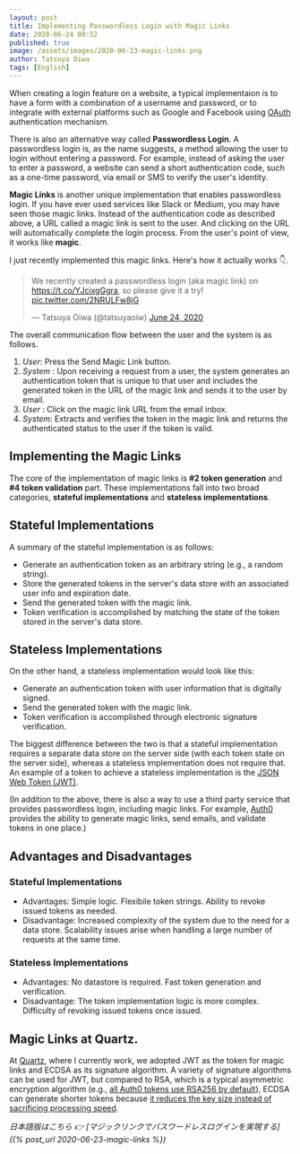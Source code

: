 ```yaml
---
layout: post
title: Implementing Passwordless Login with Magic Links
date: 2020-06-24 00:52
published: true
image: /assets/images/2020-06-23-magic-links.png
author: Tatsuya Oiwa
tags: [English]
---
```


When creating a login feature on a website, a typical implementaion is to have a form with a combination of a username and password, or to integrate with external platforms such as Google and Facebook using [OAuth](https://oauth.net/) authentication mechanism.

There is also an alternative way called **Passwordless Login**. A passwordless login is, as the name suggests, a method allowing the user to login without entering a password. For example, instead of asking the user to enter a password, a website can send a short authentication code, such as a one-time password, via email or SMS to verify the user's identity.

**Magic Links** is another unique implementation that enables passwordless login. If you have ever used services like Slack or Medium, you may have seen those magic links. Instead of the authentication code as described above, a URL called a magic link is sent to the user. And clicking on the URL will automatically complete the login process. From the user's point of view, it works like **magic**.

I just recently implemented this magic links. Here's how it actually works 👇.

<blockquote class="twitter-tweet"><p lang="en" dir="ltr">We recently created a passwordless login (aka magic link) on <a href="https://t.co/YJcixgGgra">https://t.co/YJcixgGgra</a>, so please give it a try! <a href="https://t.co/2NRULFw8jG">pic.twitter.com/2NRULFw8jG</a></p>&mdash; Tatsuya Oiwa (@tatsuyaoiw) <a href="https://twitter.com/tatsuyaoiw/status/1275667734454579201?ref_src=twsrc%5Etfw">June 24, 2020</a></blockquote> <script async src="https://platform.twitter.com/widgets.js" charset="utf-8"></script>

The overall communication flow between the user and the system is as follows.

1. *User*: Press the Send Magic Link button.
2. *System* : Upon receiving a request from a user, the system generates an authentication token that is unique to that user and includes the generated token in the URL of the magic link and sends it to the user by email.
3. *User* : Click on the magic link URL from the email inbox.
4. *System*: Extracts and verifies the token in the magic link and returns the authenticated status to the user if the token is valid.

## Implementing the Magic Links

The core of the implementation of magic links is **#2 token generation** and **#4 token validation** part. These implementations fall into two broad categories, **stateful implementations** and **stateless implementations**.

## Stateful Implementations

A summary of the stateful implementation is as follows:

- Generate an authentication token as an arbitrary string (e.g., a random string).
- Store the generated tokens in the server's data store with an associated user info and expiration date.
- Send the generated token with the magic link.
- Token verification is accomplished by matching the state of the token stored in the server's data store.

## Stateless Implementations

On the other hand, a stateless implementation would look like this:

- Generate an authentication token with user information that is digitally signed.
- Send the generated token with the magic link.
- Token verification is accomplished through electronic signature verification.

The biggest difference between the two is that a stateful implementation requires a separate data store on the server side (with each token state on the server side), whereas a stateless implementation does not require that. An example of a token to achieve a stateless implementation is the [JSON Web Token (JWT)](https://jwt.io/).

(In addition to the above, there is also a way to use a third party service that provides passwordless login, including magic links. For example, [Auth0](https://auth0.com/docs/connections/passwordless/guides/email-magic-link) provides the ability to generate magic links, send emails, and validate tokens in one place.)

## Advantages and Disadvantages

### Stateful Implementations

- Advantages: Simple logic. Flexibile token strings. Ability to revoke issued tokens as needed.
- Disadvantage: Increased complexity of the system due to the need for a data store. Scalability issues arise when handling a large number of requests at the same time.

### Stateless Implementations

- Advantages: No datastore is required. Fast token generation and verification.
- Disadvantage: The token implementation logic is more complex. Difficulty of revoking issued tokens once issued.

## Magic Links at Quartz.

At [Quartz](https://qz.com), where I currently work, we adopted JWT as the token for magic links and ECDSA as its signature algorithm. A variety of signature algorithms can be used for JWT, but compared to RSA, which is a typical asymmetric encryption algorithm (e.g., [all Auth0 tokens use RSA256 by default](https://community.auth0.com/t/jwt-signing-algorithms-rs256-vs-hs256/7720/5)), ECDSA can generate shorter tokens because [it reduces the key size instead of sacrificing processing speed](https://auth0.com/blog/json-web-token-signing-algorithms-overview/#RSA-and-ECDSA-algorithms).

*日本語版はこちら 👉 [マジックリンクでパスワードレスログインを実現する]({% post_url 2020-06-23-magic-links %})*